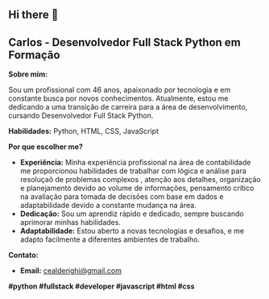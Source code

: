 ## Hi there 👋

## Carlos - Desenvolvedor Full Stack Python em Formação 

**Sobre mim:**

Sou um profissional com 46 anos, apaixonado por tecnologia e em constante busca por novos conhecimentos. Atualmente, estou me dedicando a uma transição de carreira para a área de desenvolvimento, cursando Desenvolvedor Full Stack Python.

**Habilidades:** Python, HTML, CSS, JavaScript

**Por que escolher me?**

* **Experiência:** Minha experiência profissional na área de contabilidade me proporcionou habilidades de trabalhar com lógica e análise para resoluçaõ de problemas complexos , atenção aos detalhes, organização e planejamento devido ao volume de informações, pensamento crítico na avaliação para tomada de decisões com base em dados e adaptabilidade devido a constante mudança na área.
* **Dedicação:** Sou um aprendiz rápido e dedicado, sempre buscando aprimorar minhas habilidades.
* **Adaptabilidade:** Estou aberto a novas tecnologias e desafios, e me adapto facilmente a diferentes ambientes de trabalho.

**Contato:**

* **Email:** cealderighi@gmail.com

**#python #fullstack #developer #javascript #html #css**
